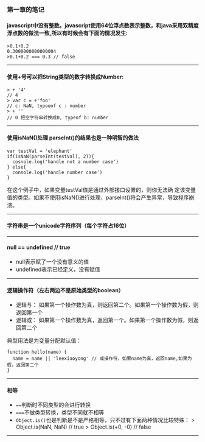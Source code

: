 ### 第一章的笔记


#### javascript中没有整数。javascript使用64位浮点数表示整数，和java采用双精度浮点数的做法一致,所以有时候会有下面的情况发生:
    >0.1+0.2
    0.3000000000000004
    >0.1+0.2 === 0.3 // false
---
#### 使用+号可以把String类型的数字转换成Number:

    > + '4'
    // 4
    > var c = +'foo'
    // c: NaN, typoeof c : number
    > + ''
    // 0 把空字符串转换成0, typeof b: number


---

#### 使用isNaN()处理 parseInt()的结果也是一种明智的做法
    var testVal = 'elephant'
    if(isNaN(parseInt(testVal), 2)){
      cosnole.log('handle not a number case')
    } else{
      console.log('handle number case')
    }

在这个例子中，如果变量testVal值是通过外部接口设置的，则你无法确 定该变量值的类型。如果不使用isNaN()进行处理，parseInt()将会产生异常，导致程序崩溃。

---
#### 字符串是一个unicode字符序列（每个字符占16位）
---

#### null == undefined // true

- null表示赋了一个没有意义的值
- undefined表示已经定义，没有赋值
---

#### 逻辑操作符（左右两边不是原始类型的boolean）
- 逻辑与： 如果第一个操作数为真，则返回第二个。如果第一个操作数为假，则返回第一个
- 逻辑或： 如果第一个操作数为真，返回第一个。如果第一个操作数为假，则返回第二个

典型用法是为变量分配默认值：
```
function hello(name) {
  name = name || 'leexiaoyong' // 或操作符，如果name为真，返回name,如果为假，返回第二个
}
```
---
#### 相等
- `==`判断时不同类型的会进行转换
- `===`不做类型转换，类型不同就不相等
- `Object.is()`也是判断是不是严格相等，只不过有下面两种情况比较特殊：
      > Object.is(NaN, NaN) // true
      > Object.is(+0, -0) // false
---
